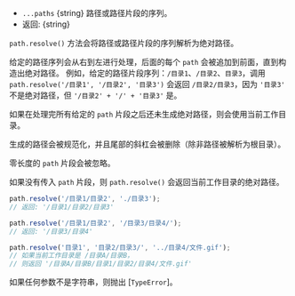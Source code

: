 <!-- YAML
added: v0.3.4
-->

* `...paths` {string} 路径或路径片段的序列。
* 返回: {string}

`path.resolve()` 方法会将路径或路径片段的序列解析为绝对路径。

给定的路径序列会从右到左进行处理，后面的每个 `path` 会被追加到前面，直到构造出绝对路径。
例如，给定的路径片段序列：`/目录1`、`/目录2`、`目录3`，调用 `path.resolve('/目录1', '/目录2', '目录3')` 会返回 `/目录2/目录3`，因为 `'目录3'` 不是绝对路径，但 `'/目录2' + '/' + '目录3'` 是。

如果在处理完所有给定的 `path` 片段之后还未生成绝对路径，则会使用当前工作目录。

生成的路径会被规范化，并且尾部的斜杠会被删除（除非路径被解析为根目录）。

零长度的 `path` 片段会被忽略。

如果没有传入 `path` 片段，则 `path.resolve()` 会返回当前工作目录的绝对路径。

```js
path.resolve('/目录1/目录2', './目录3');
// 返回: '/目录1/目录2/目录3'

path.resolve('/目录1/目录2', '/目录3/目录4/');
// 返回: '/目录3/目录4'

path.resolve('目录1', '目录2/目录3/', '../目录4/文件.gif');
// 如果当前工作目录是 /目录A/目录B，
// 则返回 '/目录A/目录B/目录1/目录2/目录4/文件.gif'
```

如果任何参数不是字符串，则抛出 [`TypeError`]。

